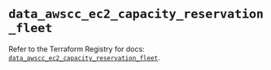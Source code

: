 # `data_awscc_ec2_capacity_reservation_fleet`

Refer to the Terraform Registry for docs: [`data_awscc_ec2_capacity_reservation_fleet`](https://registry.terraform.io/providers/hashicorp/awscc/0.70.0/docs/data-sources/ec2_capacity_reservation_fleet).
